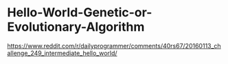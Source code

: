 # Hello-World-Genetic-or-Evolutionary-Algorithm
https://www.reddit.com/r/dailyprogrammer/comments/40rs67/20160113_challenge_249_intermediate_hello_world/
